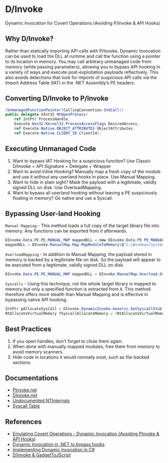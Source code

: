 # D/Invoke
Dynamic Invocation for Covert Operations (Avoiding P/Invoke & API Hooks)

## Why D/Invoke?
Rather than statically importing API calls with P/Invoke, Dynamic Invocation can be used to load the DLL at runtime and call the function using a pointer to its location in memory. You may call arbitrary unmanaged code from memory (while passing parameters), allowing you to bypass API hooking in a variety of ways and execute post-exploitation payloads reflectively. This also avoids detections that look for imports of suspicious API calls via the Import Address Table (IAT) in the .NET Assembly’s PE headers.

## Converting D/Invoke to P/Invoke
```csharp
[UnmanagedFunctionPointer(CallingConvention.StdCall)]
public delegate UInt32 NtOpenProcess(
    ref IntPtr ProcessHandle,
    Execute.Win32.Kernel32.ProcessAccessFlags DesiredAccess,
    ref Execute.Native.OBJECT_ATTRIBUTES ObjectAttributes,
    ref Execute.Native.CLIENT_ID ClientId);
```

## Executing Unmanaged Code

1. Want to bypass IAT Hooking for a suspicious function? Use Classic D/Invoke = API Signature + Delegate + Wrapper
2. Want to avoid Inline Hooking? Manually map a fresh copy of the module and use it without any userland hooks in place. Use Manual Mapping.
3. Want to hide in plain sight? Mask the payload with a legitimate, validly signed DLL on disk. Use OverloadMapping.
4. Want to bypass all userland hooking without leaving a PE suspiciously floating in memory? Go native and use a Syscall.

## Bypassing User-land Hooking
`Manual Mapping` - This method loads a full copy of the target library file into memory. Any functions can be exported from it afterwards.
```csharp
DInvoke.Data.PE.PE_MANUAL_MAP mappedDLL = new DInvoke.Data.PE.PE_MANUAL_MAP();
mappedDLL = DInvoke.ManualMap.Map.MapModuleToMemory(@"C:\Windows\System32\ntdll.dll");
```
`OverloadMapping` - In addition to Manual Mapping, the payload stored in memory is backed by a legitimate file on disk. So the payload will appear to be executed from a legitimate, validly signed DLL on disk.
```csharp
DInvoke.Data.PE.PE_MANUAL_MAP mappedDLL = DInvoke.ManualMap.Overload.OverloadModule(@"C:\Windows\System32\ntdll.dll");
```
`Syscalls` - Using this technique, not the whole target library is mapped to memory but only a specified function is extracted from it. This method therefore offers more stealth than Manual Mapping and is effective in bypassing native API hooking.
```csharp
IntPtr pAllocateSysCall = DInvoke.DynamicInvoke.Generic.GetSyscallStub("NtAllocateVirtualMemory");
NtAllocateVirtualMemory fSyscallAllocateMemory = (NtAllocateVirtualMemory)Marshal.GetDelegateForFunctionPointer(pAllocateSysCall, typeof(NtAllocateVirtualMemory));
```

## Best Practices

1. If you open handles, don’t forget to close them again.
2. When done with manually mapped modules, free them from memory to avoid memory scanners.
3. Hide code in locations it would normally exist, such as file-backed sections.

## Documentations
- [PInvoke.net](http://pinvoke.net/index.aspx)
- [DInvoke.net](https://dinvoke.net/)
- [Undocumented NTInternals](http://undocumented.ntinternals.net/index.html)
- [Syscall Table](https://j00ru.vexillium.org/syscalls/nt/64/)

## References
- [Emulating Covert Operations - Dynamic Invocation (Avoiding PInvoke & API Hooks)](https://thewover.github.io/Dynamic-Invoke/)
- [Dynamic Invocation in .NET to bypass hooks](https://blog.nviso.eu/2020/11/20/dynamic-invocation-in-net-to-bypass-hooks/)
- [Implementing Dynamic Invocation in C#](https://www.tevora.com/threat-blog/dynamic-invocation-in-csharp/)
- [D/Invoke & GadgetToJScript](https://rastamouse.me/d-invoke-gadgettojscript/)
